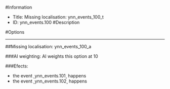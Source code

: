 #Information
 - Title: Missing localisation: ynn_events_100_t
 - ID: ynn_events.100
#Description

#Options

___
##Missing localisation: ynn_events_100_a

###AI weighting:
AI weights this option at 10


###Efects:<ul><li>the event ˻ynn_events.101˼ happens</li><li>the event ˻ynn_events.102˼ happens</li></ul>
